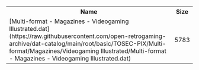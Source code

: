 <table>
<tr><th>Name</th><th>Size</th></tr>
<tr><td>
[Multi-format - Magazines - Videogaming Illustrated.dat](https://raw.githubusercontent.com/open-retrogaming-archive/dat-catalog/main/root/basic/TOSEC-PIX/Multi-format/Magazines/Videogaming Illustrated/Multi-format - Magazines - Videogaming Illustrated.dat)
</td><td>5783</td></tr>
</table>
